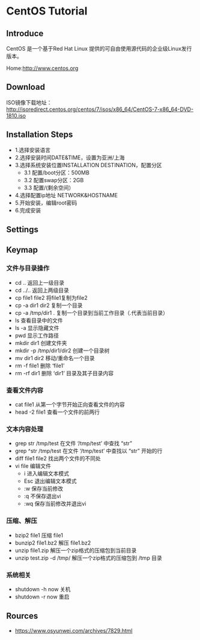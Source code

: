 # CentOS  Tutorial

## Introduce
CentOS 是一个基于Red Hat Linux 提供的可自由使用源代码的企业级Linux发行版本。

Home:http://www.centos.org
## Download

ISO镜像下载地址：http://isoredirect.centos.org/centos/7/isos/x86_64/CentOS-7-x86_64-DVD-1810.iso
## Installation Steps
+ 1.选择安装语言
+ 2.选择安装时间DATE&TIME，设置为亚洲/上海
+ 3.选择系统安装位置INSTALLATION DESTINATION，配置分区
    + 3.1 配置/boot分区：500MB
    + 3.2 配置swap分区：2GB
    + 3.3 配置/(剩余空间）
+ 4.选择配置ip地址 NETWORK&HOSTNAME
+ 5.开始安装，编辑root密码
+ 6.完成安装

## Settings

## Keymap

### 文件与目录操作
+ cd ..                    返回上一级目录
+ cd ../..                 返回上两级目录
+ cp file1 file2           将file1复制为file2
+ cp -a dir1 dir2          复制一个目录
+ cp -a /tmp/dir1 .        复制一个目录到当前工作目录（.代表当前目录）
+ ls                       查看目录中的文件
+ ls -a                    显示隐藏文件
+ pwd                      显示工作路径
+ mkdir dir1               创建文件夹
+ mkdir -p /tmp/dir1/dir2  创建一个目录树
+ mv dir1 dir2             移动/重命名一个目录
+ rm -f file1              删除 ‘file1’
+ rm -rf dir1              删除 ‘dir1’ 目录及其子目录内容

### 查看文件内容
+ cat file1                从第一个字节开始正向查看文件的内容
+ head -2 file1            查看一个文件的前两行
### 文本内容处理
+ grep str /tmp/test       在文件 ‘/tmp/test’ 中查找 “str”
+ grep ^str /tmp/test      在文件 ‘/tmp/test’ 中查找以 “str” 开始的行
+ diff file1 file2         找出两个文件的不同处
+ vi file                  编辑文件
    + i     	进入编辑文本模式
    + Esc       退出编辑文本模式
    + :w        保存当前修改
    + :q        不保存退出vi
    + :wq       保存当前修改并退出vi
### 压缩、解压
+ bzip2 file1               压缩 file1
+ bunzip2 file1.bz2         解压 file1.bz2
+ unzip file1.zip           解压一个zip格式的压缩包到当前目录
+ unzip test.zip -d /tmp/   解压一个zip格式的压缩包到 /tmp 目录
### 系统相关
+ shutdown -h now           关机
+ shutdown -r now           重启

## Rources
+ https://www.osyunwei.com/archives/7829.html
